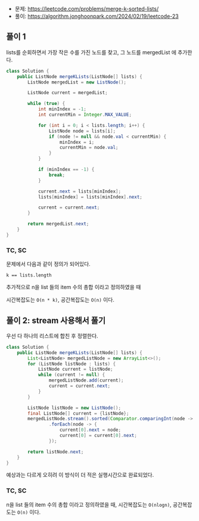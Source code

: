 - 문제: https://leetcode.com/problems/merge-k-sorted-lists/
- 풀이: https://algorithm.jonghoonpark.com/2024/02/19/leetcode-23

## 풀이 1

lists를 순회하면서 가장 작은 수를 가진 노드를 찾고, 그 노드를 mergedList 에 추가한다.

```java
class Solution {
    public ListNode mergeKLists(ListNode[] lists) {
        ListNode mergedList = new ListNode();

        ListNode current = mergedList;

        while (true) {
            int minIndex = -1;
            int currentMin = Integer.MAX_VALUE;

            for (int i = 0; i < lists.length; i++) {
                ListNode node = lists[i];
                if (node != null && node.val < currentMin) {
                    minIndex = i;
                    currentMin = node.val;
                }
            }

            if (minIndex == -1) {
                break;
            }

            current.next = lists[minIndex];
            lists[minIndex] = lists[minIndex].next;

            current = current.next;
        }

        return mergedList.next;
    }
}
```

### TC, SC

문제에서 다음과 같이 정의가 되어있다.

```
k == lists.length
```

추가적으로 n을 list 들의 item 수의 총합 이라고 정의하였을 때

시간복잡도는 `O(n * k)`, 공간복잡도는 `O(n)` 이다.

## 풀이 2: stream 사용해서 풀기

우선 다 하나의 리스트에 합친 후 정렬한다.

```java
class Solution {
    public ListNode mergeKLists(ListNode[] lists) {
        List<ListNode> mergedListNode = new ArrayList<>();
        for (ListNode listNode : lists) {
            ListNode current = listNode;
            while (current != null) {
                mergedListNode.add(current);
                current = current.next;
            }
        }

        ListNode listNode = new ListNode();
        final ListNode[] current = {listNode};
        mergedListNode.stream().sorted(Comparator.comparingInt(node -> node.val))
                .forEach(node -> {
                    current[0].next = node;
                    current[0] = current[0].next;
                });

        return listNode.next;
    }
}
```

예상과는 다르게 오히려 이 방식이 더 적은 실행시간으로 완료되었다.

### TC, SC

n을 list 들의 item 수의 총합 이라고 정의하였을 때, 시간복잡도는 `O(nlogn)`, 공간복잡도는 `O(n)` 이다.

